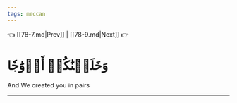 ```yaml
---
tags: meccan
---
```


👈 [[78-7.md|Prev]] | [[78-9.md|Next]] 👉

# وَخَلَقۡنَٰكُمۡ أَزۡوَٰجٗا

And We created you in pairs

---

